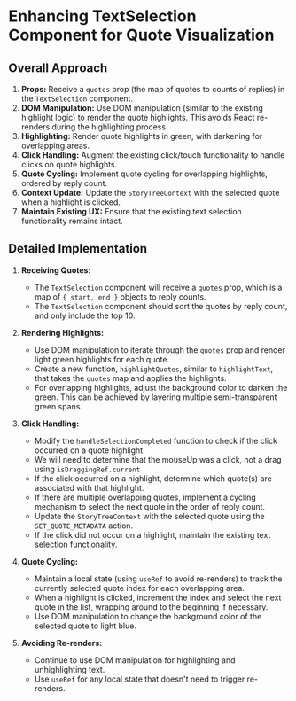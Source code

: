 # Enhancing TextSelection Component for Quote Visualization

## Overall Approach

1. **Props:** Receive a `quotes` prop (the map of quotes to counts of replies) in the `TextSelection` component.
2. **DOM Manipulation:** Use DOM manipulation (similar to the existing highlight logic) to render the quote highlights. This avoids React re-renders during the highlighting process.
3. **Highlighting:** Render quote highlights in green, with darkening for overlapping areas.
4. **Click Handling:** Augment the existing click/touch functionality to handle clicks on quote highlights.
5. **Quote Cycling:** Implement quote cycling for overlapping highlights, ordered by reply count.
6. **Context Update:** Update the `StoryTreeContext` with the selected quote when a highlight is clicked.
7. **Maintain Existing UX:** Ensure that the existing text selection functionality remains intact.

## Detailed Implementation

1. **Receiving Quotes:**
   - The `TextSelection` component will receive a `quotes` prop, which is a map of `{ start, end }` objects to reply counts.
   - The `TextSelection` component should sort the quotes by reply count, and only include the top 10.

2. **Rendering Highlights:**
   - Use DOM manipulation to iterate through the `quotes` prop and render light green highlights for each quote.
   - Create a new function, `highlightQuotes`, similar to `highlightText`, that takes the `quotes` map and applies the highlights.
   - For overlapping highlights, adjust the background color to darken the green. This can be achieved by layering multiple semi-transparent green spans.

3. **Click Handling:**
   - Modify the `handleSelectionCompleted` function to check if the click occurred on a quote highlight.
   - We will need to determine that the mouseUp was a click, not a drag using `isDraggingRef.current`
   - If the click occurred on a highlight, determine which quote(s) are associated with that highlight.
   - If there are multiple overlapping quotes, implement a cycling mechanism to select the next quote in the order of reply count.
   - Update the `StoryTreeContext` with the selected quote using the `SET_QUOTE_METADATA` action.
   - If the click did not occur on a highlight, maintain the existing text selection functionality.

4. **Quote Cycling:**
   - Maintain a local state (using `useRef` to avoid re-renders) to track the currently selected quote index for each overlapping area.
   - When a highlight is clicked, increment the index and select the next quote in the list, wrapping around to the beginning if necessary.
   - Use DOM manipulation to change the background color of the selected quote to light blue.

5. **Avoiding Re-renders:**
   - Continue to use DOM manipulation for highlighting and unhighlighting text.
   - Use `useRef` for any local state that doesn't need to trigger re-renders.
